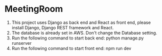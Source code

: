 ﻿# MeetingRoom

1. This project uses Django as back end and React as front end, please install Django, Django REST framework and React.
2. The database is already set in AWS. Don't change the Database setting.
3. Run the following command to start back end:
 python manage.py runserver
 4. Run the following command to start front end:
 npm run dev




